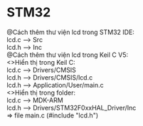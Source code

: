 # STM32
@Cách thêm thư viện lcd trong STM32 IDE:  
  lcd.c --> Src  
  lcd.h --> Inc  
@Cách thêm thư viện lcd trong Keil C V5:  
  <>Hiển thị trong Keil C:  
    lcd.c --> Drivers/CMSIS  
    lcd.h --> Drivers/CMSIS/lcd.c  
    lcd.h --> Application/User/main.c  
  <>Hiển thị trong folder:  
    lcd.c --> MDK-ARM  
    lcd.h --> Drivers/STM32F0xxHAL_Driver/Inc  
 => file main.c (#include "lcd.h")  
 
 
